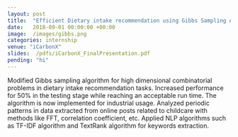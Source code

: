 ```yaml
---
layout: post
title:  "Efficient Dietary intake recommendation using Gibbs Sampling Algorithm"
date:   2018-09-01 00:00:00 +00:00
image:  /images/gibbs.png
categories: internship
venue: "iCarbonX"
slides:  /pdfs/iCarbonX_FinalPresentation.pdf
pending: "hi"
---
```

Modified Gibbs sampling algorithm for high dimensional combinatorial problems in dietary intake recommendation tasks. Increased performance for 50% in the testing stage while reaching an acceptable run time. The algorithm is now implemented for industrial usage. Analyzed periodic patterns in data extracted from online posts related to childcare with methods like FFT, correlation coefficient, etc. Applied NLP algorithms such as TF-IDF algorithm and TextRank algorithm for keywords extraction.